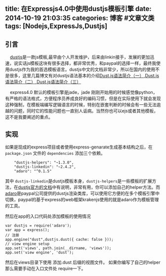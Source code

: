 title: 在Expressjs4.0中使用dustjs模板引擎
date: 2014-10-19 21:03:35
categories: 博客 #文章文类
tags: [Nodejs,ExpressJs,Dustjs]
---

## 引言
&nbsp;&nbsp;&nbsp;&nbsp;[dustjs][1]是一款js模板,最早由个人开发维护，后来由linkin接手，发展的更加迅速，说实话js模板这块有很多选择，都非常优秀，和paypal的选择一样，最终我使用dustjs作为我的首选模板语言。dustjs中文的文档非常少，所以在国内的使用不是很多，这里几篇博文有对dustjs语法基本的介绍[Dust.js语法简介（一）][2],[Dust.js语法简介（二）][3],[Dust.js语法简介（三）][4]

&nbsp;&nbsp;&nbsp;&nbsp;express4.0 默认的模板引擎是jade，jade 刚刚开始用的时候感觉像python，有严格的语法格式，方便程序员养成良好的编码习惯，但是在实际使用下就会发现这种强制，在模板端编写逻辑语言的时候，特别在嵌套判断的时候会有一些无法逾越的问题，同时它的性能问题也一直别人诟病。当然你也可以ejs或者其他模板，这不是我要阐述的重点。

## 实现
如果是现成的express项目或者使用express-genarate生成基本结构之后，在`package.json` 文件的 `dependencies` 添加三个依赖。
```
    "dustjs-helpers": "~1.3.0",
    "dustjs-linkedin": "~2.4.2",
    "adaro": "^0.1.5"
```
其中 `dustjs-linkedin`是dustjs模板本身，`dustjs-helpers`是一些模板的扩展方法，在[dustjs官方的文档][5]中有说明，非常有用，你可以添加自己的helper方法。而[adaro][6]是paypal公司提供的dustjs渲染类库，可以使用它方便的在多个模板引擎中切换，paypal的基于express的web框架krakenjs使用的就是adaro作为模板管理的工具。

然后在app的入口代码处添加模板的使用情况

```
var dustjs = require('adaro');
var app = express();
// 注册
app.engine("dust",dustjs.dust({ cache: false }));
// view engine setup
app.set('views', path.join(__dirname, 'views'));
app.set('view engine', 'dust');
```

然后在views目录下使用 添加.dust 后缀的视图文件。
如果你编写了自己的helper 那么需要手动在入口文件处 require一下。

  [1]: http://linkedin.github.io/dustjs/
  [2]: http://blog.sprabbit.com/blog/2013/08/16/introduction-dustjs-1/
  [3]: http://blog.sprabbit.com/blog/2013/08/17/introduction-dustjs-2/
  [4]: http://blog.sprabbit.com/blog/2013/08/19/introduction-dustjs-3/
  [5]: https://github.com/linkedin/dustjs/wiki/Dust-Tutorial
  [6]: https://github.com/krakenjs/adaro
